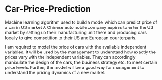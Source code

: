 # Car-Price-Prediction
Machine learning algorithm used to build a model which can predict price of a car in US market
A Chinese automobile company aspires to enter the US market by setting up their manufacturing unit there and producing cars locally 
to give competition to their US and European counterparts. 

I am required to model the price of cars with the available independent variables. 
It will be used by the management to understand how exactly the prices vary with the independent variables. 
They can accordingly manipulate the design of the cars, the business strategy etc. to meet certain price levels.
Further, the model will be a good way for management to understand the pricing dynamics of a new market. 
